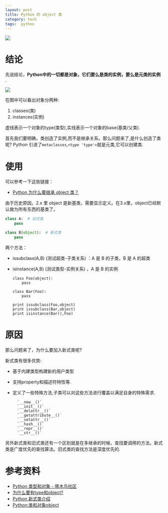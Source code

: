 ```yaml
---
layout: post
title: Python 的 object 类
category: tech
tags:  python
---
```

![](https://cdn.kelu.org/blog/tags/python.jpg)

# 结论

先说结论，**Python中的一切都是对象，它们要么是类的实例，要么是元类的实例** .

![](https://cdn.kelu.org/blog/2017/07/types_map.png)

在图中可以看出对象分两种:

1.  classes(类)
2.  instances(实例)

虚线表示一个对象的type(类型),实线表示一个对象的base(基类/父类).

首先我们要明确，类创造了实例,而不是继承关系。那么问题来了,是什么创造了类呢? Python 引进了`metaclasses`,`<type 'type'>`就是元类,它可以创建类.

# 使用

可以参考一下这些链接：

* [Python 为什么要继承 object 类？](https://www.zhihu.com/question/19754936)

由于历史原因，2.x 里 object 是新基类，需要显示定义。在3.x里，object已经默认做为所有东西的基类了。

```python
class A:  # 旧式类
    pass

class B(object):  # 新式类
    pass
```
两个方法：

*   issubclass(A,B) (测试超类-子类关系) ：A 是 B 的子类，B 是 A 的超类
*   isinstance(A,B) (测试类型-实例关系) ，A 是 B 的实例

		class Foo(object):
		    pass
		
		class Bar(Foo):
		    pass
		
		print issubclass(Foo,object)
		print issubclass(Bar,object)
		print isinstance(Bar(),Foo)

# 原因

那么问题来了，为什么要加入新式类呢?

新式类有很多优势:

* 基于内建类型构建新的用户类型
* 支持property和描述符特性等.
* 定义了一些特殊方法,子类可以对这些方法进行覆盖以满足自身的特殊需求.

		`__new__()`
		`__init__()`
		`__delattr__()`
		`__getattribute__()`
		`__setattr__()`
		`__hash__()`
		`__repr__()`
		`__str__()`

另外新式类和旧式类还有一个区别就是在多继承的时候，查找要调用的方法。新式类是广度优先的查找算法。旧式类的查找方法是深度优先的.

# 参考资料

* [Python 类型和对象 - 啄木鸟社区](http://wiki.woodpecker.org.cn/moin/PyTypesAndObjects)
* [为什么要有type和object?](http://hackerxu.com/2014/11/26/type_object.html)
* [Python 新式类介绍](http://www.kaka-ace.com/python2_new-style-and-classic-classes/)
* [Python:类和对象object](http://gohom.win/2015/10/20/pyObject/)
